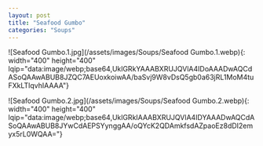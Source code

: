 ```yaml
---
layout: post
title: "Seafood Gumbo"
categories: "Soups"
---
```

![Seafood Gumbo.1.jpg](/assets/images/Soups/Seafood Gumbo.1.webp){: width="400" height="400" lqip="data:image/webp;base64,UklGRkYAAABXRUJQVlA4IDoAAADwAQCdASoQAAwABUB8JZQC7AEUoxkoiwAA/baSvj9W8vDsQ5gb0a63jRL1MoM4tuFXkLTlqvhIAAAA"}

![Seafood Gumbo.2.jpg](/assets/images/Soups/Seafood Gumbo.2.webp){: width="400" height="400" lqip="data:image/webp;base64,UklGRkIAAABXRUJQVlA4IDYAAADwAQCdASoQAAwABUB8JYwCdAEPSYynggAA/oQYcK2QDAmkfsdAZpaoEz8dDI2emyx5rL0WQAA="}

